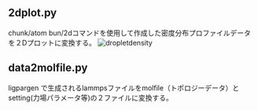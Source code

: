 ## 2dplot.py ##
chunk/atom bun/2dコマンドを使用して作成した密度分布プロファイルデータを２Dプロットに変換する。
![dropletdensity](https://github.com/naonao07/lammps_tool/assets/115482247/1820a7b3-22bf-43fc-a8e9-5dd902823667)
## data2molfile.py ##

ligpargen で生成されるlammpsファイルをmolfile（トポロジーデータ）とsetting(力場パラメータ等)の２ファイルに変換する。
